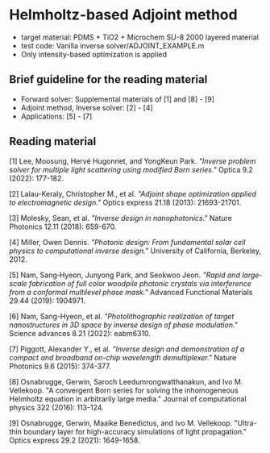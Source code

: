 # Helmholtz-based Adjoint method


- target material: PDMS + TiO2 + Microchem SU-8 2000 layered material
- test code: Vanilla inverse solver/ADJOINT_EXAMPLE.m
- Only intensity-based optimization is applied

## Brief guideline for the reading material

- Forward solver: Supplemental materials of [1] and [8] - [9]
- Adjoint method, Inverse solver: [2] - [4]
- Applications: [5] - [7]


## Reading material

[1] Lee, Moosung, Hervé Hugonnet, and YongKeun Park. *"Inverse problem solver for multiple light scattering using modified Born series."* Optica 9.2 (2022): 177-182.

[2] Lalau-Keraly, Christopher M., et al. *"Adjoint shape optimization applied to electromagnetic design."* Optics express 21.18 (2013): 21693-21701.

[3] Molesky, Sean, et al. *"Inverse design in nanophotonics."* Nature Photonics 12.11 (2018): 659-670.

[4] Miller, Owen Dennis. *"Photonic design: From fundamental solar cell physics to computational inverse design."* University of California, Berkeley, 2012.

[5] Nam, Sang‐Hyeon, Junyong Park, and Seokwoo Jeon. *"Rapid and large‐scale fabrication of full color woodpile photonic crystals via interference from a conformal multilevel phase mask."* Advanced Functional Materials 29.44 (2019): 1904971.

[6] Nam, Sang-Hyeon, et al. *"Photolithographic realization of target nanostructures in 3D space by inverse design of phase modulation."* Science advances 8.21 (2022): eabm6310.

[7] Piggott, Alexander Y., et al. *"Inverse design and demonstration of a compact and broadband on-chip wavelength demultiplexer."* Nature Photonics 9.6 (2015): 374-377.

[8] Osnabrugge, Gerwin, Saroch Leedumrongwatthanakun, and Ivo M. Vellekoop. "A convergent Born series for solving the inhomogeneous Helmholtz equation in arbitrarily large media." Journal of computational physics 322 (2016): 113-124.

[9] Osnabrugge, Gerwin, Maaike Benedictus, and Ivo M. Vellekoop. "Ultra-thin boundary layer for high-accuracy simulations of light propagation." Optics express 29.2 (2021): 1649-1658.
